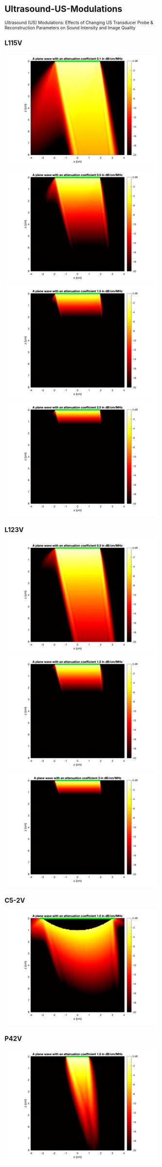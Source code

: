 # Ultrasound-US-Modulations
Ultrasound (US) Modulations: Effects of Changing US Transducer Probe &amp; Reconstruction Parameters on Sound Intensity and Image Quality

## L115V
![](/L115V/0.1/all.gif)
![](/L115V/0.5/all.gif)
![](/L115V/1.5/all.gif)
![](/L115V/2.5/all.gif)

## L123V
![](/L123V/0.3/all.gif)
![](/L123V/1.5/all.gif)
![](/L123V/3/all.gif)

## C5-2V
![](/C5-2V/all.gif)

## P42V
![](/P42V/all.gif)
